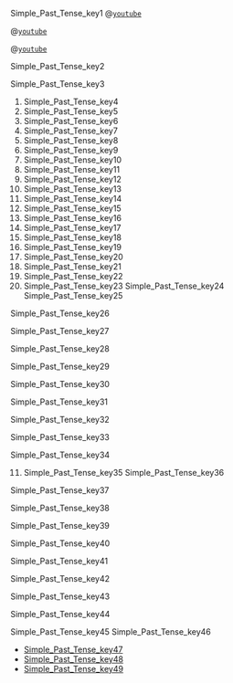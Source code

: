 Simple_Past_Tense_key1
@[`youtube`](-vlx-7hyJf4)

@[`youtube`](y0VTP7https)

@[`youtube`](OxyQRx9cUTA)


Simple_Past_Tense_key2


Simple_Past_Tense_key3


1. Simple_Past_Tense_key4
2. Simple_Past_Tense_key5
3. Simple_Past_Tense_key6
4. Simple_Past_Tense_key7
5. Simple_Past_Tense_key8
6. Simple_Past_Tense_key9
7. Simple_Past_Tense_key10
8. Simple_Past_Tense_key11
9. Simple_Past_Tense_key12
10. Simple_Past_Tense_key13
11. Simple_Past_Tense_key14
12. Simple_Past_Tense_key15
13. Simple_Past_Tense_key16
14. Simple_Past_Tense_key17
15. Simple_Past_Tense_key18
16. Simple_Past_Tense_key19
17. Simple_Past_Tense_key20
18. Simple_Past_Tense_key21
19. Simple_Past_Tense_key22
20. Simple_Past_Tense_key23
Simple_Past_Tense_key24
Simple_Past_Tense_key25


Simple_Past_Tense_key26


Simple_Past_Tense_key27


Simple_Past_Tense_key28


Simple_Past_Tense_key29


Simple_Past_Tense_key30


Simple_Past_Tense_key31


Simple_Past_Tense_key32


Simple_Past_Tense_key33


Simple_Past_Tense_key34


11) Simple_Past_Tense_key35
Simple_Past_Tense_key36


Simple_Past_Tense_key37


Simple_Past_Tense_key38


Simple_Past_Tense_key39


Simple_Past_Tense_key40


Simple_Past_Tense_key41


Simple_Past_Tense_key42


Simple_Past_Tense_key43


Simple_Past_Tense_key44


Simple_Past_Tense_key45
Simple_Past_Tense_key46


* [Simple_Past_Tense_key47](https://www.englishgrammar.org/simple-tense-exercise/)
* [Simple_Past_Tense_key48](https://www.myenglishpages.com/site_php_`files`/grammar-exercise-simple-past.php)
* [Simple_Past_Tense_key49](https://www.easypacelearning.com/pdf/tense2.pdf)
